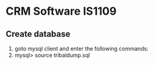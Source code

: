 # CRM Software IS1109

## Create database
1. goto mysql client and enter the following commands:
2. mysql> source tribaldump.sql
